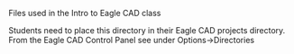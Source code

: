 Files used in the Intro to Eagle CAD class

Students need to place this directory in their Eagle CAD projects directory. From the Eagle CAD Control Panel see under Options->Directories
